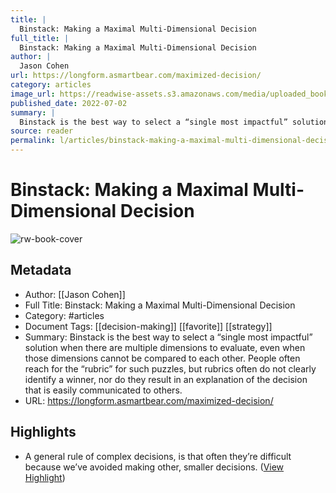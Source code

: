 ```yaml
---
title: |
  Binstack: Making a Maximal Multi-Dimensional Decision
full_title: |
  Binstack: Making a Maximal Multi-Dimensional Decision
author: |
  Jason Cohen
url: https://longform.asmartbear.com/maximized-decision/
category: articles
image_url: https://readwise-assets.s3.amazonaws.com/media/uploaded_book_covers/profile_276497/thumbnail-1200w_5VVmu29.png
published_date: 2022-07-02
summary: |
  Binstack is the best way to select a “single most impactful” solution when there are multiple dimensions to evaluate, even when those dimensions cannot be compared to each other. People often reach for the “rubric” for such puzzles, but rubrics often do not clearly identify a winner, nor do they result in an explanation of the decision that is easily communicated to others.
source: reader
permalink: l/articles/binstack-making-a-maximal-multi-dimensional-decision
---
```

# Binstack: Making a Maximal Multi-Dimensional Decision

![rw-book-cover](https://readwise-assets.s3.amazonaws.com/media/uploaded_book_covers/profile_276497/thumbnail-1200w_5VVmu29.png)

## Metadata
- Author: [[Jason Cohen]]
- Full Title: Binstack: Making a Maximal Multi-Dimensional Decision
- Category: #articles
- Document Tags: [[decision-making]] [[favorite]] [[strategy]] 
- Summary: Binstack is the best way to select a “single most impactful” solution when there are multiple dimensions to evaluate, even when those dimensions cannot be compared to each other. People often reach for the “rubric” for such puzzles, but rubrics often do not clearly identify a winner, nor do they result in an explanation of the decision that is easily communicated to others.
- URL: https://longform.asmartbear.com/maximized-decision/

## Highlights
- A general rule of complex decisions, is that often they’re difficult because we’ve avoided making other, smaller decisions. ([View Highlight](https://read.readwise.io/read/01hgfxm6ejtyj06gw3nnc6vwsz))



